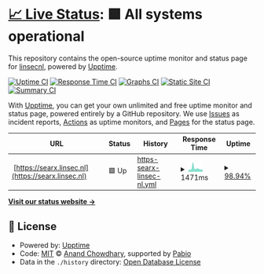 # [📈 Live Status](https://linsecnl.github.io): <!--live status--> **🟩 All systems operational**

This repository contains the open-source uptime monitor and status page for [linsecnl](https://linsecnl.github.io), powered by [Upptime](https://github.com/upptime/upptime).

[![Uptime CI](https://github.com/linsecnl/upptime/workflows/Uptime%20CI/badge.svg)](https://github.com/linsecnl/upptime/actions?query=workflow%3A%22Uptime+CI%22)
[![Response Time CI](https://github.com/linsecnl/upptime/workflows/Response%20Time%20CI/badge.svg)](https://github.com/linsecnl/upptime/actions?query=workflow%3A%22Response+Time+CI%22)
[![Graphs CI](https://github.com/linsecnl/upptime/workflows/Graphs%20CI/badge.svg)](https://github.com/linsecnl/upptime/actions?query=workflow%3A%22Graphs+CI%22)
[![Static Site CI](https://github.com/linsecnl/upptime/workflows/Static%20Site%20CI/badge.svg)](https://github.com/linsecnl/upptime/actions?query=workflow%3A%22Static+Site+CI%22)
[![Summary CI](https://github.com/linsecnl/upptime/workflows/Summary%20CI/badge.svg)](https://github.com/linsecnl/upptime/actions?query=workflow%3A%22Summary+CI%22)

With [Upptime](https://upptime.js.org), you can get your own unlimited and free uptime monitor and status page, powered entirely by a GitHub repository. We use [Issues](https://github.com/linsecnl/upptime/issues) as incident reports, [Actions](https://github.com/linsecnl/upptime/actions) as uptime monitors, and [Pages](https://linsecnl.github.io) for the status page.

<!--start: status pages-->
<!-- This summary is generated by Upptime (https://github.com/upptime/upptime) -->
<!-- Do not edit this manually, your changes will be overwritten -->
<!-- prettier-ignore -->
| URL | Status | History | Response Time | Uptime |
| --- | ------ | ------- | ------------- | ------ |
| <img alt="" src="https://icons.duckduckgo.com/ip3/searx.linsec.nl.ico" height="13"> [https://searx.linsec.nl](https://searx.linsec.nl) | 🟩 Up | [https-searx-linsec-nl.yml](https://github.com/linsecnl/upptime/commits/HEAD/history/https-searx-linsec-nl.yml) | <details><summary><img alt="Response time graph" src="./graphs/https-searx-linsec-nl/response-time-week.png" height="20"> 1471ms</summary><br><a href="https://linsecnl.github.io/history/https-searx-linsec-nl"><img alt="Response time 1471" src="https://img.shields.io/endpoint?url=https%3A%2F%2Fraw.githubusercontent.com%2Flinsecnl%2Fupptime%2FHEAD%2Fapi%2Fhttps-searx-linsec-nl%2Fresponse-time.json"></a><br><a href="https://linsecnl.github.io/history/https-searx-linsec-nl"><img alt="24-hour response time 948" src="https://img.shields.io/endpoint?url=https%3A%2F%2Fraw.githubusercontent.com%2Flinsecnl%2Fupptime%2FHEAD%2Fapi%2Fhttps-searx-linsec-nl%2Fresponse-time-day.json"></a><br><a href="https://linsecnl.github.io/history/https-searx-linsec-nl"><img alt="7-day response time 1471" src="https://img.shields.io/endpoint?url=https%3A%2F%2Fraw.githubusercontent.com%2Flinsecnl%2Fupptime%2FHEAD%2Fapi%2Fhttps-searx-linsec-nl%2Fresponse-time-week.json"></a><br><a href="https://linsecnl.github.io/history/https-searx-linsec-nl"><img alt="30-day response time 1471" src="https://img.shields.io/endpoint?url=https%3A%2F%2Fraw.githubusercontent.com%2Flinsecnl%2Fupptime%2FHEAD%2Fapi%2Fhttps-searx-linsec-nl%2Fresponse-time-month.json"></a><br><a href="https://linsecnl.github.io/history/https-searx-linsec-nl"><img alt="1-year response time 1471" src="https://img.shields.io/endpoint?url=https%3A%2F%2Fraw.githubusercontent.com%2Flinsecnl%2Fupptime%2FHEAD%2Fapi%2Fhttps-searx-linsec-nl%2Fresponse-time-year.json"></a></details> | <details><summary><a href="https://linsecnl.github.io/history/https-searx-linsec-nl">98.94%</a></summary><a href="https://linsecnl.github.io/history/https-searx-linsec-nl"><img alt="All-time uptime 98.94%" src="https://img.shields.io/endpoint?url=https%3A%2F%2Fraw.githubusercontent.com%2Flinsecnl%2Fupptime%2FHEAD%2Fapi%2Fhttps-searx-linsec-nl%2Fuptime.json"></a><br><a href="https://linsecnl.github.io/history/https-searx-linsec-nl"><img alt="24-hour uptime 100.00%" src="https://img.shields.io/endpoint?url=https%3A%2F%2Fraw.githubusercontent.com%2Flinsecnl%2Fupptime%2FHEAD%2Fapi%2Fhttps-searx-linsec-nl%2Fuptime-day.json"></a><br><a href="https://linsecnl.github.io/history/https-searx-linsec-nl"><img alt="7-day uptime 98.94%" src="https://img.shields.io/endpoint?url=https%3A%2F%2Fraw.githubusercontent.com%2Flinsecnl%2Fupptime%2FHEAD%2Fapi%2Fhttps-searx-linsec-nl%2Fuptime-week.json"></a><br><a href="https://linsecnl.github.io/history/https-searx-linsec-nl"><img alt="30-day uptime 98.94%" src="https://img.shields.io/endpoint?url=https%3A%2F%2Fraw.githubusercontent.com%2Flinsecnl%2Fupptime%2FHEAD%2Fapi%2Fhttps-searx-linsec-nl%2Fuptime-month.json"></a><br><a href="https://linsecnl.github.io/history/https-searx-linsec-nl"><img alt="1-year uptime 98.94%" src="https://img.shields.io/endpoint?url=https%3A%2F%2Fraw.githubusercontent.com%2Flinsecnl%2Fupptime%2FHEAD%2Fapi%2Fhttps-searx-linsec-nl%2Fuptime-year.json"></a></details>

<!--end: status pages-->

[**Visit our status website →**](https://linsecnl.github.io)

## 📄 License

- Powered by: [Upptime](https://github.com/upptime/upptime)
- Code: [MIT](./LICENSE) © [Anand Chowdhary](https://anandchowdhary.com), supported by [Pabio](https://pabio.com)
- Data in the `./history` directory: [Open Database License](https://opendatacommons.org/licenses/odbl/1-0/)
